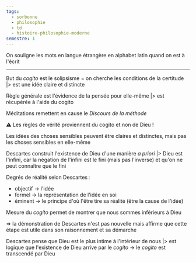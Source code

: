 ```yaml
---
tags:
  - sorbonne
  - philosophie
  - td
  - histoire-philosophie-moderne
semestre: 1
---
```

On souligne les mots en langue étrangère en alphabet latin quand on est à l'écrit

---

But du *cogito* est le solipsisme = on cherche les conditions de la certitude
|> est une idée claire et distincte

Règle générale est l'évidence de la pensée pour elle-même
|> est récupérée à l'aide du cogito

Méditations remettent en cause le _Discours de la méthode_

⚠ Les règles de vérité proviennent du cogito et non de Dieu !

Les idées des choses sensibles peuvent être claires et distinctes, mais pas les choses sensibles en elle-même

Descartes construit l'existence de Dieu d'une manière *a priori*
|> Dieu est l'infini, car la négation de l'infini est le fini (mais pas l'inverse) et qu'on ne peut connaître que le fini

Degrés de réalité selon Descartes :
- objectif -> l'idée
- formel -> la représentation de l'idée en soi
- éminent -> le principe d'où l'être tire sa réalité (être la cause de l'idée)

Mesure du *cogito* permet de montrer que nous sommes inférieurs à Dieu

=> la démonstration de Descartes n'est pas nouvelle mais affirme que cette étape est utile dans son raisonnement et sa démarche

Descartes pense que Dieu est le plus intime à l'intérieur de nous
|> est logique que l'existence de Dieu arrive par le *cogito*
-> le *cogito* est transcendé par Dieu